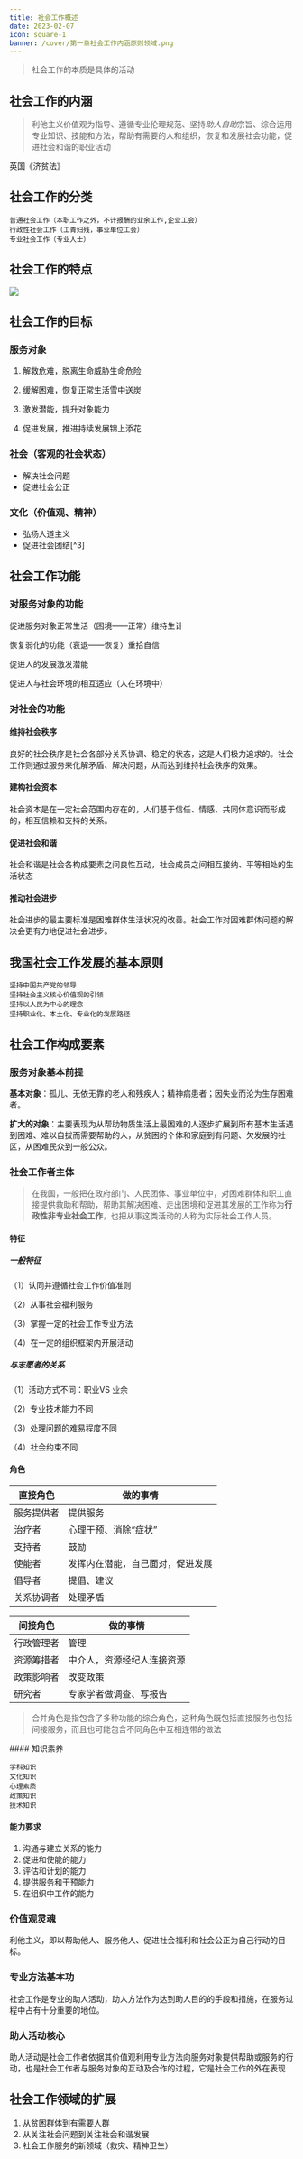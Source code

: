 ```yaml
---
title: 社会工作概述
date: 2023-02-07
icon: square-1
banner: /cover/第一章社会工作内涵原则领域.png
---
```


> 社会工作的本质是具体的活动

## 社会工作的内涵 

> 利他主义价值观为指导、遵循专业伦理规范、坚持*助人自助*宗旨、综合运用专业知识、技能和方法，帮助有需要的人和组织，恢复和发展社会功能，促进社会和谐的职业活动

英国《济贫法》

## 社会工作的分类

```text
普通社会工作（本职工作之外，不计报酬的业余工作,企业工会）
行政性社会工作（工青妇残，事业单位工会）
专业社会工作（专业人士）
```

## 社会工作的特点

![](/social/社会工作的特点.svg)

## 社会工作的目标

### 服务对象

1. 解救危难，脱离生命威胁<badge type="danger">生命危险</badge>

2. 缓解困难，恢复正常生活<badge type="warming">雪中送炭</badge>

3. 激发潜能，提升对象能力

4. 促进发展，推进持续发展<badge type="tip">锦上添花</badge>


### 社会（客观的社会状态）

- 解决社会问题
- 促进社会公正

### 文化（价值观、精神）

- 弘扬人道主义
- 促进社会团结[^3]

## 社会工作功能

### 对服务对象的功能

促进服务对象正常生活（困境——正常）<badge type="tip">维持生计</badge>

恢复弱化的功能（衰退——恢复）<badge type="note">重拾自信</badge>

促进人的发展<badge type="tip">激发潜能</badge>

促进人与社会环境的相互适应（人在环境中）

### 对社会的功能

#### 维持社会秩序

良好的社会秩序是社会各部分关系协调、稳定的状态，这是人们极力追求的。社会工作则通过服务来化解矛盾、解决问题，从而达到维持社会秩序的效果。

#### 建构社会资本

社会资本是在一定社会范围内存在的，人们基于信任、情感、共同体意识而形成的，相互信赖和支持的关系。

#### 促进社会和谐

社会和谐是社会各构成要素之间良性互动，社会成员之间相互接纳、平等相处的生活状态

#### 推动社会进步

社会进步的最主要标准是困难群体生活状况的改善。社会工作对困难群体问题的解决会更有力地促进社会进步。

## 我国社会工作发展的基本原则

```text
坚持中国共产党的领导
坚持社会主义核心价值观的引领
坚持以人民为中心的理念
坚持职业化、本土化、专业化的发展路径
```

## 社会工作构成要素

### 服务对象<span alt="orange">基本前提</span>

**基本对象**：孤儿、无依无靠的老人和残疾人；精神病患者；因失业而沦为生存困难者。

**扩大的对象**：主要表现为从帮助物质生活上最困难的人逐步扩展到所有基本生活遇到困难、难以自拔而需要帮助的人，从贫困的个体和家庭到有问题、欠发展的社区，从困难民众到一般公众。

### 社会工作者<span alt="blue">主体</span>

> 在我国，一般把在政府部门、人民团体、事业单位中，对困难群体和职工直接提供救助和帮助，帮助其解决困难、走出困境和促进其发展的工作称为**行政性非专业社会工作**，也把从事这类活动的人称为实际社会工作人员。

#### 特征

##### 一般特征

（1）认同并遵循社会工作价值准则

（2）从事社会福利服务

（3）掌握一定的社会工作专业方法

（4）在一定的组织框架内开展活动

##### 与志愿者的关系

（1）活动方式不同：职业VS 业余

（2）专业技术能力不同

（3）处理问题的难易程度不同

（4）社会约束不同


#### 角色

| 直接角色   | 做的事情                         |
| ---------- | -------------------------------- |
| 服务提供者 | 提供服务                         |
| 治疗者     | 心理干预、消除“症状”             |
| 支持者     | 鼓励                             |
| 使能者     | 发挥内在潜能，自己面对，促进发展 |
| 倡导者     | 提倡、建议                       |
| 关系协调者 | 处理矛盾                         |

| 间接角色   | 做的事情                   |
| ---------- | -------------------------- |
| 行政管理者 | 管理                       |
| 资源筹措者 | 中介人，资源经纪人连接资源 |
| 政策影响者 | 改变政策                   |
| 研究者     | 专家学者做调查、写报告     |

<blockquote alt="black-alt">合并角色是指包含了多种功能的综合角色，这种角色既包括直接服务也包括间接服务，而且也可能包含不同角色中互相连带的做法
</blockquote>
#### 知识素养

```text
学科知识
文化知识
心理素质
政策知识
技术知识       
```

#### 能力要求

1. 沟通与建立关系的能力
2. 促进和使能的能力
3. 评估和计划的能力
4. 提供服务和干预能力
5. 在组织中工作的能力

### 价值观<span alt="purple">灵魂</span>

利他主义，即以帮助他人、服务他人、促进社会福利和社会公正为自己行动的目标。

### 专业方法<span alt="blue">基本功</span>

社会工作是专业的助人活动，助人方法作为达到助人目的的手段和措施，在服务过程中占有十分重要的地位。

### 助人活动<span alt="orange">核心</span>

助人活动是社会工作者依据其价值观利用专业方法向服务对象提供帮助或服务的行动，也是社会工作者与服务对象的互动及合作的过程，它是社会工作的外在表现

## 社会工作领域的扩展

1. 从贫困群体到有需要人群
2. 从关注社会问题到关注社会和谐发展
3. 社会工作服务的新领域（救灾、精神卫生）

